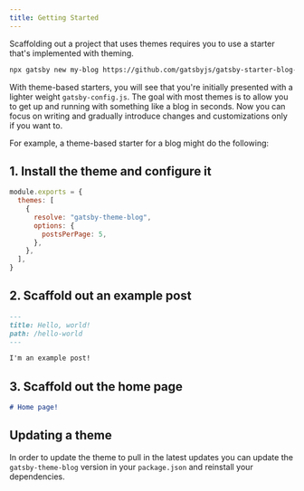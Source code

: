 ```yaml
---
title: Getting Started
---
```


Scaffolding out a project that uses themes requires you to use a starter that's implemented with theming.

```sh
npx gatsby new my-blog https://github.com/gatsbyjs/gatsby-starter-blog-theme
```

With theme-based starters, you will see that you're initially presented with a lighter weight `gatsby-config.js`. The goal with most themes is to allow you to get up and running with something like a blog in seconds. Now you can focus on writing and gradually introduce changes and customizations only if you want to.

For example, a theme-based starter for a blog might do the following:

## 1. Install the theme and configure it

```js:title=gatsby-config.js
module.exports = {
  themes: [
    {
      resolve: "gatsby-theme-blog",
      options: {
        postsPerPage: 5,
      },
    },
  ],
}
```

## 2. Scaffold out an example post

```md:title=src/posts/hello-world.md
---
title: Hello, world!
path: /hello-world
---

I'm an example post!
```

## 3. Scaffold out the home page

```md:title=src/pages/index.md
# Home page!
```

## Updating a theme

In order to update the theme to pull in the latest updates you can update the `gatsby-theme-blog` version in your `package.json` and reinstall your dependencies.
